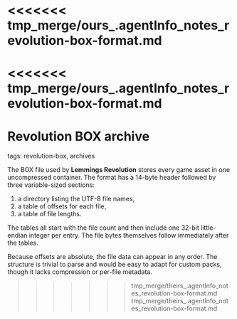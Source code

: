 <<<<<<< tmp_merge/ours_.agentInfo_notes_revolution-box-format.md
=======
<<<<<<< tmp_merge/ours_.agentInfo_notes_revolution-box-format.md
=======
# Revolution BOX archive

tags: revolution-box, archives

The BOX file used by **Lemmings Revolution** stores every game asset in one uncompressed container. The format has a 14-byte header followed by three variable-sized sections:

1. a directory listing the UTF-8 file names,
2. a table of offsets for each file,
3. a table of file lengths.

The tables all start with the file count and then include one 32-bit little-endian integer per entry. The file bytes themselves follow immediately after the tables.

Because offsets are absolute, the file data can appear in any order. The structure is trivial to parse and would be easy to adapt for custom packs, though it lacks compression or per-file metadata.
>>>>>>> tmp_merge/theirs_.agentInfo_notes_revolution-box-format.md
>>>>>>> tmp_merge/theirs_.agentInfo_notes_revolution-box-format.md

